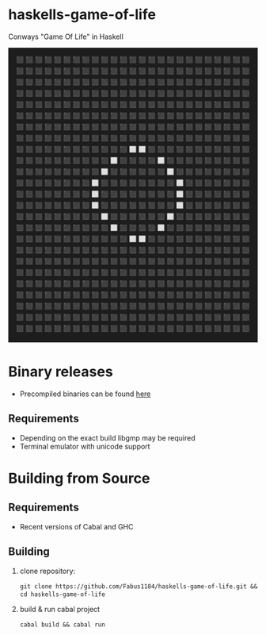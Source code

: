 # haskells-game-of-life

Conways "Game Of Life" in Haskell

![](./haskells_game_of_life.gif)


# Binary releases

- Precompiled binaries can be found [here](https://github.com/Fabus1184/haskells-game-of-life/releases)

## Requirements
- Depending on the exact build libgmp may be required
- Terminal emulator with unicode support

# Building from Source

## Requirements
- Recent versions of Cabal and GHC

## Building
1. clone repository:
    ```
    git clone https://github.com/Fabus1184/haskells-game-of-life.git && cd haskells-game-of-life
    ```

2. build & run cabal project
    ```
    cabal build && cabal run
    ```
